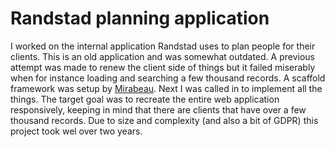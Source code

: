 <!--
  id: 3350
  slug: randstad-planning-application
  type: fortpolio
  excerpt: Lead front-end developer responsible for responsive implementation of an existing planning application. Improved speed performance in existing lists and tables with large amounts of data. Implemented stricter code linting and added component testing with Cypress. Created prototypes for possible future implementations.
  categories: JavaScript, HTML/CSS, UX, mobile
  tags: scrum, CSS, HTML, JavaScript, JSDoc, performance, TDD, accessibility, scrum, UX, Cypress
  clients: Randstad
  collaboration: 
  prizes: 
  thumbnail: Randstad.png
  image:
  images: 
  inCv: true
  inPortfolio: true
  dateFrom: 2017-04-01
  dateTo: 2019-09-25
-->

# Randstad planning application

I worked on the internal application Randstad uses to plan people for their clients. This is an old application and was somewhat outdated. A previous attempt was made to renew the client side of things but it failed miserably when for instance loading and searching a few thousand records.
A scaffold framework was setup by [Mirabeau](https://www.mirabeau.nl/). Next I was called in to implement all the things. The target goal was to recreate the entire web application responsively, keeping in mind that there are clients that have over a few thousand records. Due to size and complexity (and also a bit of GDPR) this project took wel over two years.
